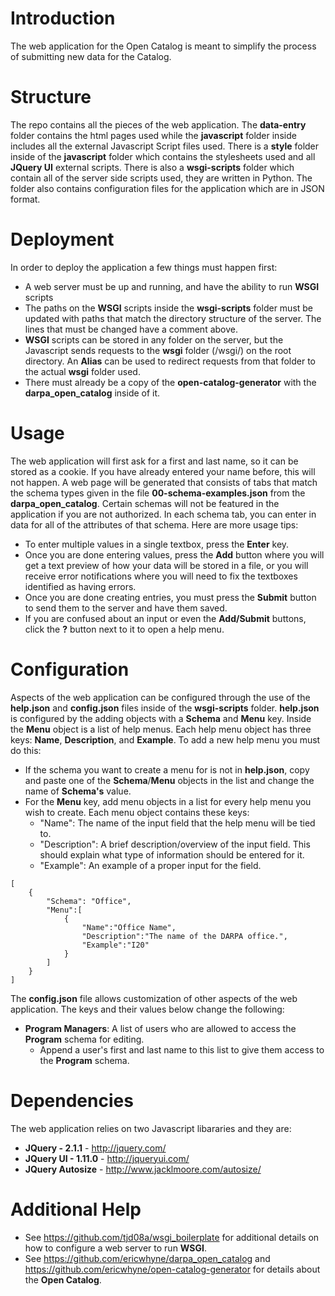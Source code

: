 # Introduction
The web application for the Open Catalog is meant to simplify the process of submitting new data for the Catalog.

# Structure
The repo contains all the pieces of the web application. The **data-entry** folder contains the html pages used while
the **javascript** folder inside includes all the external Javascript Script files used. There is a **style** folder inside of the **javascript**
folder which contains the stylesheets used and all **JQuery UI** external scripts. There is also a **wsgi-scripts** folder which contain all of the server side
scripts used, they are written in Python. The folder also contains configuration files for the application which are in JSON format.

# Deployment
In order to deploy the application a few things must happen first:
* A web server must be up and running, and have the ability to run **WSGI** scripts
* The paths on the **WSGI** scripts inside the **wsgi-scripts** folder must be updated
with paths that match the directory structure of the server. The lines that must be changed have a comment above.
* **WSGI** scripts can be stored in any folder on the server, but the Javascript sends requests to the **wsgi** 
folder (/wsgi/) on the root directory. An **Alias** can be used to redirect requests from that folder to the actual
**wsgi** folder used.
* There must already be a copy of the **open-catalog-generator** with the **darpa_open_catalog** inside of it.

# Usage
The web application will first ask for a first and last name, so it can be stored as a cookie. If you have already
entered your name before, this will not happen. A web page will be generated that consists of tabs that match the 
schema types given in the file **00-schema-examples.json** from the **darpa_open_catalog**. Certain schemas will
not be featured in the application if you are not authorized. In each schema tab, you can enter in data for
all of the attributes of that schema. Here are more usage tips:
* To enter multiple values in a single textbox, press the **Enter** key.
* Once you are done entering values, press the **Add** button where you will get a text preview of how your
data will be stored in a file, or you will receive error notifications where you will need to fix the textboxes
identified as having errors.
* Once you are done creating entries, you must press the **Submit** button to send them to the server and have 
them saved.
* If you are confused about an input or even the **Add/Submit** buttons, click the **?** button next to it
to open a help menu.

# Configuration
Aspects of the web application can be configured through the use of the **help.json** and **config.json** files
inside of the **wsgi-scripts** folder. **help.json** is configured by the adding objects with a **Schema** and **Menu**
key. Inside the **Menu** object is a list of help menus. Each help menu object has three keys: **Name**, **Description**, 
and **Example**. To add a new help menu you must do this:
* If the schema you want to create a menu for is not in **help.json**, copy and paste one of the **Schema**/**Menu** objects
in the list and change the name of **Schema's** value.
* For the **Menu** key, add menu objects in a list for every help menu you wish to create. Each menu object contains these keys:
  * "Name": The name of the input field that the help menu will be tied to.
  * "Description": A brief description/overview of the input field. This should explain what type of information should be entered for it.
  * "Example": An example of a proper input for the field.

```
[
    {
        "Schema": "Office",
        "Menu":[
            {
                "Name":"Office Name",
                "Description":"The name of the DARPA office.",
                "Example":"I20"
            }
        ]
    }
]
```

The **config.json** file allows customization of other aspects of the web application. The keys and their values below change the following:
* **Program Managers**: A list of users who are allowed to access the **Program** schema for editing. 
  * Append a user's first and last name to this list to give them access to the **Program** schema.
# Dependencies
The web application relies on two Javascript libararies and they are:  
* **JQuery - 2.1.1** - http://jquery.com/
* **JQuery UI - 1.11.0** - http://jqueryui.com/
* **JQuery Autosize** - http://www.jacklmoore.com/autosize/

# Additional Help
* See https://github.com/tjd08a/wsgi_boilerplate for additional details on how to
configure a web server to run **WSGI**.
* See https://github.com/ericwhyne/darpa_open_catalog and 
https://github.com/ericwhyne/open-catalog-generator for details about the **Open
Catalog**.